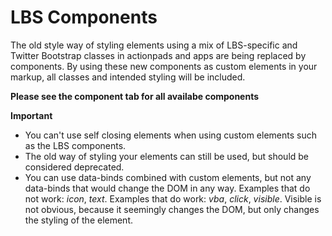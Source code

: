 # LBS Components

The old style way of styling elements using a mix of LBS-specific and Twitter Bootstrap classes in actionpads and apps are being replaced by components. By using these new components as custom elements in your markup, all classes and intended styling will be included.

**Please see the component tab for all availabe components**

__Important__
* You can't use self closing elements when using custom elements such as the LBS components.
* The old way of styling your elements can still be used, but should be considered deprecated.
* You can use data-binds combined with custom elements, but not any data-binds that would change the DOM in any way. Examples that do not work: _icon_, _text_. Examples that do work: _vba_, _click_, _visible_. Visible is not obvious, because it seemingly changes the DOM, but only changes the styling of the element.

